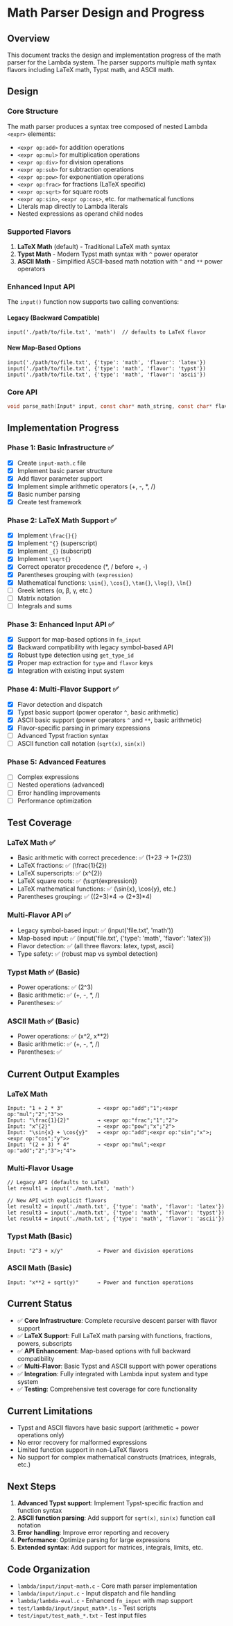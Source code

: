 # Math Parser Design and Progress

## Overview
This document tracks the design and implementation progress of the math parser for the Lambda system. The parser supports multiple math syntax flavors including LaTeX math, Typst math, and ASCII math.

## Design

### Core Structure
The math parser produces a syntax tree composed of nested Lambda `<expr>` elements:
- `<expr op:add>` for addition operations
- `<expr op:mul>` for multiplication operations
- `<expr op:div>` for division operations
- `<expr op:sub>` for subtraction operations
- `<expr op:pow>` for exponentiation operations
- `<expr op:frac>` for fractions (LaTeX specific)
- `<expr op:sqrt>` for square roots
- `<expr op:sin>`, `<expr op:cos>`, etc. for mathematical functions
- Literals map directly to Lambda literals
- Nested expressions as operand child nodes

### Supported Flavors
1. **LaTeX Math** (default) - Traditional LaTeX math syntax
2. **Typst Math** - Modern Typst math syntax with `^` power operator
3. **ASCII Math** - Simplified ASCII-based math notation with `^` and `**` power operators

### Enhanced Input API
The `input()` function now supports two calling conventions:

#### Legacy (Backward Compatible)
```lambda
input('./path/to/file.txt', 'math')  // defaults to LaTeX flavor
```

#### New Map-Based Options  
```lambda
input('./path/to/file.txt', {'type': 'math', 'flavor': 'latex'})
input('./path/to/file.txt', {'type': 'math', 'flavor': 'typst'})
input('./path/to/file.txt', {'type': 'math', 'flavor': 'ascii'})
```

### Core API
```c
void parse_math(Input* input, const char* math_string, const char* flavor);
```

## Implementation Progress

### Phase 1: Basic Infrastructure ✅
- [x] Create `input-math.c` file
- [x] Implement basic parser structure
- [x] Add flavor parameter support
- [x] Implement simple arithmetic operators (+, -, *, /)
- [x] Basic number parsing
- [x] Create test framework

### Phase 2: LaTeX Math Support ✅ 
- [x] Implement `\frac{}{}`
- [x] Implement `^{}` (superscript)
- [x] Implement `_{}` (subscript) 
- [x] Implement `\sqrt{}`
- [x] Correct operator precedence (*, / before +, -)
- [x] Parentheses grouping with `(expression)`
- [x] Mathematical functions: `\sin{}`, `\cos{}`, `\tan{}`, `\log{}`, `\ln{}`
- [ ] Greek letters (α, β, γ, etc.)
- [ ] Matrix notation
- [ ] Integrals and sums

### Phase 3: Enhanced Input API ✅
- [x] Support for map-based options in `fn_input`
- [x] Backward compatibility with legacy symbol-based API
- [x] Robust type detection using `get_type_id`
- [x] Proper map extraction for `type` and `flavor` keys
- [x] Integration with existing input system

### Phase 4: Multi-Flavor Support ✅
- [x] Flavor detection and dispatch
- [x] Typst basic support (power operator `^`, basic arithmetic)
- [x] ASCII basic support (power operators `^` and `**`, basic arithmetic)
- [x] Flavor-specific parsing in primary expressions
- [ ] Advanced Typst fraction syntax
- [ ] ASCII function call notation (`sqrt(x)`, `sin(x)`)

### Phase 5: Advanced Features
- [ ] Complex expressions
- [ ] Nested operations (advanced)
- [ ] Error handling improvements
- [ ] Performance optimization

## Test Coverage

### LaTeX Math ✅
- Basic arithmetic with correct precedence: ✅ (1+2*3 → 1+(2*3))
- LaTeX fractions: ✅ (\frac{1}{2})
- LaTeX superscripts: ✅ (x^{2})  
- LaTeX square roots: ✅ (\sqrt{expression})
- LaTeX mathematical functions: ✅ (\sin{x}, \cos{y}, etc.)
- Parentheses grouping: ✅ ((2+3)*4 → (2+3)*4)

### Multi-Flavor API ✅
- Legacy symbol-based input: ✅ (input('file.txt', 'math'))
- Map-based input: ✅ (input('file.txt', {'type': 'math', 'flavor': 'latex'}))
- Flavor detection: ✅ (all three flavors: latex, typst, ascii)
- Type safety: ✅ (robust map vs symbol detection)

### Typst Math ✅ (Basic)
- Power operations: ✅ (2^3)
- Basic arithmetic: ✅ (+, -, *, /)
- Parentheses: ✅

### ASCII Math ✅ (Basic)  
- Power operations: ✅ (x^2, x**2)
- Basic arithmetic: ✅ (+, -, *, /)
- Parentheses: ✅

## Current Output Examples

### LaTeX Math
```
Input: "1 + 2 * 3"           → <expr op:"add";"1";<expr op:"mul";"2";"3">>
Input: "\frac{1}{2}"         → <expr op:"frac";"1";"2">
Input: "x^{2}"               → <expr op:"pow";"x";"2">
Input: "\sin{x} + \cos{y}"   → <expr op:"add";<expr op:"sin";"x">;<expr op:"cos";"y">>
Input: "(2 + 3) * 4"         → <expr op:"mul";<expr op:"add";"2";"3">;"4">
```

### Multi-Flavor Usage
```lambda
// Legacy API (defaults to LaTeX)
let result1 = input('./math.txt', 'math')

// New API with explicit flavors
let result2 = input('./math.txt', {'type': 'math', 'flavor': 'latex'})
let result3 = input('./math.txt', {'type': 'math', 'flavor': 'typst'})  
let result4 = input('./math.txt', {'type': 'math', 'flavor': 'ascii'})
```

### Typst Math (Basic)
```
Input: "2^3 + x/y"           → Power and division operations
```

### ASCII Math (Basic)
```
Input: "x**2 + sqrt(y)"      → Power and function operations
```

## Current Status
- ✅ **Core Infrastructure**: Complete recursive descent parser with flavor support
- ✅ **LaTeX Support**: Full LaTeX math parsing with functions, fractions, powers, subscripts
- ✅ **API Enhancement**: Map-based options with full backward compatibility
- ✅ **Multi-Flavor**: Basic Typst and ASCII support with power operations
- ✅ **Integration**: Fully integrated with Lambda input system and type system
- ✅ **Testing**: Comprehensive test coverage for core functionality

## Current Limitations
- Typst and ASCII flavors have basic support (arithmetic + power operations only)
- No error recovery for malformed expressions
- Limited function support in non-LaTeX flavors
- No support for complex mathematical constructs (matrices, integrals, etc.)

## Next Steps
1. **Advanced Typst support**: Implement Typst-specific fraction and function syntax
2. **ASCII function parsing**: Add support for `sqrt(x)`, `sin(x)` function call notation
3. **Error handling**: Improve error reporting and recovery
4. **Performance**: Optimize parsing for large expressions
5. **Extended syntax**: Add support for matrices, integrals, limits, etc.

## Code Organization
- `lambda/input/input-math.c` - Core math parser implementation
- `lambda/input/input.c` - Input dispatch and file handling  
- `lambda/lambda-eval.c` - Enhanced `fn_input` with map support
- `test/lambda/input/input_math*.ls` - Test scripts
- `test/input/test_math_*.txt` - Test input files
